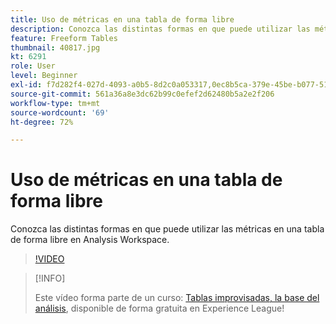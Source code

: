 ```yaml
---
title: Uso de métricas en una tabla de forma libre
description: Conozca las distintas formas en que puede utilizar las métricas en una tabla de forma libre en Analysis Workspace.
feature: Freeform Tables
thumbnail: 40817.jpg
kt: 6291
role: User
level: Beginner
exl-id: f7d282f4-027d-4093-a0b5-8d2c0a053317,0ec8b5ca-379e-45be-b077-514af318f42a
source-git-commit: 561a36a8e3dc62b99c0efef2d62480b5a2e2f206
workflow-type: tm+mt
source-wordcount: '69'
ht-degree: 72%

---
```


# Uso de métricas en una tabla de forma libre

Conozca las distintas formas en que puede utilizar las métricas en una tabla de forma libre en Analysis Workspace.

>[!VIDEO](https://video.tv.adobe.com/v/40817/?quality=12&learn=on)

>[!INFO]
>
> Este vídeo forma parte de un curso: [Tablas improvisadas, la base del análisis](https://experienceleague.adobe.com/?recommended=Analytics-U-1-2020.3), disponible de forma gratuita en Experience League!
